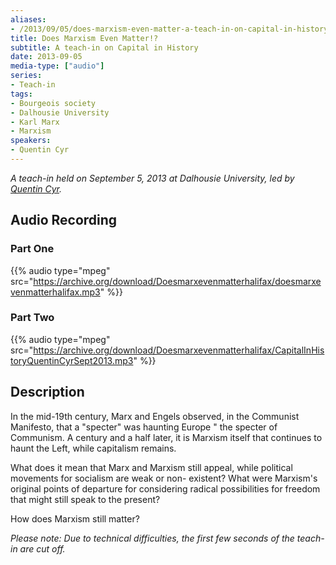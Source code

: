 ```yaml
---
aliases:
- /2013/09/05/does-marxism-even-matter-a-teach-in-on-capital-in-history-9-5-13
title: Does Marxism Even Matter!?
subtitle: A teach-in on Capital in History
date: 2013-09-05
media-type: ["audio"]
series:
- Teach-in
tags:
- Bourgeois society
- Dalhousie University
- Karl Marx
- Marxism
speakers:
- Quentin Cyr
---
```


_A teach-in held on September 5, 2013 at Dalhousie University, led by [Quentin Cyr](/speakers/quentin-cyr/)._

## Audio Recording

### Part One

{{% audio type="mpeg" src="https://archive.org/download/Doesmarxevenmatterhalifax/doesmarxevenmatterhalifax.mp3" %}}

### Part Two

{{% audio type="mpeg" src="https://archive.org/download/Doesmarxevenmatterhalifax/CapitalInHistoryQuentinCyrSept2013.mp3" %}}


## Description

In the mid-19th century, Marx and Engels observed, in the Communist Manifesto, that a "specter" was haunting Europe " the specter of Communism. A century and a half later, it is Marxism itself that continues to haunt the Left, while capitalism remains.

What does it mean that Marx and Marxism still appeal, while political movements for socialism are weak or non- existent? What were Marxism's original points of departure for considering radical possibilities for freedom that might still speak to the present?

How does Marxism still matter?

_Please note: Due to technical difficulties, the first few seconds of the teach-in are cut off._
